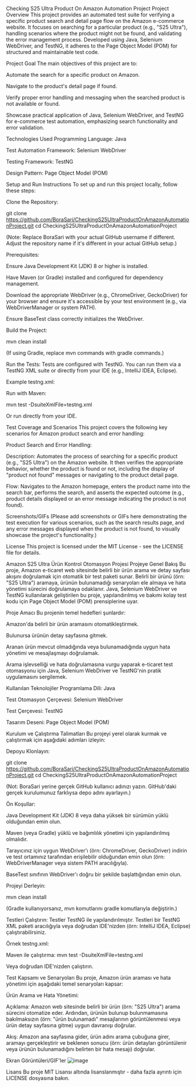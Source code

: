 Checking S25 Ultra Product On Amazon Automation Project
Project Overview
This project provides an automated test suite for verifying a specific product search and detail page flow on the Amazon e-commerce website. It focuses on searching for a particular product (e.g., "S25 Ultra"), handling scenarios where the product might not be found, and validating the error management process. Developed using Java, Selenium WebDriver, and TestNG, it adheres to the Page Object Model (POM) for structured and maintainable test code.

Project Goal
The main objectives of this project are to:

Automate the search for a specific product on Amazon.

Navigate to the product's detail page if found.

Verify proper error handling and messaging when the searched product is not available or found.

Showcase practical application of Java, Selenium WebDriver, and TestNG for e-commerce test automation, emphasizing search functionality and error validation.

Technologies Used
Programming Language: Java

Test Automation Framework: Selenium WebDriver

Testing Framework: TestNG

Design Pattern: Page Object Model (POM)

Setup and Run Instructions
To set up and run this project locally, follow these steps:

Clone the Repository:

git clone https://github.com/BoraSari/CheckingS25UltraProductOnAmazonAutomationProject.git
cd CheckingS25UltraProductOnAmazonAutomationProject

(Note: Replace BoraSari with your actual GitHub username if different. Adjust the repository name if it's different in your actual GitHub setup.)

Prerequisites:

Ensure Java Development Kit (JDK) 8 or higher is installed.

Have Maven (or Gradle) installed and configured for dependency management.

Download the appropriate WebDriver (e.g., ChromeDriver, GeckoDriver) for your browser and ensure it's accessible by your test environment (e.g., via WebDriverManager or system PATH).

Ensure BaseTest class correctly initializes the WebDriver.

Build the Project:

mvn clean install

(If using Gradle, replace mvn commands with gradle commands.)

Run the Tests:
Tests are configured with TestNG. You can run them via a TestNG XML suite or directly from your IDE (e.g., IntelliJ IDEA, Eclipse).

Example testng.xml:

<!DOCTYPE suite SYSTEM "http://testng.org/testng-1.0.dtd">
<suite name="Amazon S25 Ultra Product Check Suite">
    <test name="Product Check Tests">
        <classes>
            <class name="YourTestPackage.YourTestClass"/> <!-- Replace with your actual test class -->
        </classes>
    </test>
</suite>

Run with Maven:

mvn test -DsuiteXmlFile=testng.xml

Or run directly from your IDE.

Test Coverage and Scenarios
This project covers the following key scenarios for Amazon product search and error handling:

Product Search and Error Handling:

Description: Automates the process of searching for a specific product (e.g., "S25 Ultra") on the Amazon website. It then verifies the appropriate behavior, whether the product is found or not, including the display of "product not found" messages or navigating to the product detail page.

Flow: Navigates to the Amazon homepage, enters the product name into the search bar, performs the search, and asserts the expected outcome (e.g., product details displayed or an error message indicating the product is not found).

Screenshots/GIFs
(Please add screenshots or GIFs here demonstrating the test execution for various scenarios, such as the search results page, and any error messages displayed when the product is not found, to visually showcase the project's functionality.)

License
This project is licensed under the MIT License - see the LICENSE file for details.

Amazon S25 Ultra Ürün Kontrol Otomasyon Projesi
Projeye Genel Bakış
Bu proje, Amazon e-ticaret web sitesinde belirli bir ürün arama ve detay sayfası akışını doğrulamak için otomatik bir test paketi sunar. Belirli bir ürünü (örn: "S25 Ultra") aramaya, ürünün bulunamadığı senaryoları ele almaya ve hata yönetimi sürecini doğrulamaya odaklanır. Java, Selenium WebDriver ve TestNG kullanılarak geliştirilen bu proje, yapılandırılmış ve bakımı kolay test kodu için Page Object Model (POM) prensiplerine uyar.

Proje Amacı
Bu projenin temel hedefleri şunlardır:

Amazon'da belirli bir ürün aramasını otomatikleştirmek.

Bulunursa ürünün detay sayfasına gitmek.

Aranan ürün mevcut olmadığında veya bulunamadığında uygun hata yönetimi ve mesajlaşmayı doğrulamak.

Arama işlevselliği ve hata doğrulamasına vurgu yaparak e-ticaret test otomasyonu için Java, Selenium WebDriver ve TestNG'nin pratik uygulamasını sergilemek.

Kullanılan Teknolojiler
Programlama Dili: Java

Test Otomasyon Çerçevesi: Selenium WebDriver

Test Çerçevesi: TestNG

Tasarım Deseni: Page Object Model (POM)

Kurulum ve Çalıştırma Talimatları
Bu projeyi yerel olarak kurmak ve çalıştırmak için aşağıdaki adımları izleyin:

Depoyu Klonlayın:

git clone https://github.com/BoraSari/CheckingS25UltraProductOnAmazonAutomationProject.git
cd CheckingS25UltraProductOnAmazonAutomationProject

(Not: BoraSari yerine gerçek GitHub kullanıcı adınızı yazın. GitHub'daki gerçek kurulumunuz farklıysa depo adını ayarlayın.)

Ön Koşullar:

Java Development Kit (JDK) 8 veya daha yüksek bir sürümün yüklü olduğundan emin olun.

Maven (veya Gradle) yüklü ve bağımlılık yönetimi için yapılandırılmış olmalıdır.

Tarayıcınız için uygun WebDriver'ı (örn: ChromeDriver, GeckoDriver) indirin ve test ortamınız tarafından erişilebilir olduğundan emin olun (örn: WebDriverManager veya sistem PATH aracılığıyla).

BaseTest sınıfının WebDriver'ı doğru bir şekilde başlattığından emin olun.

Projeyi Derleyin:

mvn clean install

(Gradle kullanıyorsanız, mvn komutlarını gradle komutlarıyla değiştirin.)

Testleri Çalıştırın:
Testler TestNG ile yapılandırılmıştır. Testleri bir TestNG XML paketi aracılığıyla veya doğrudan IDE'nizden (örn: IntelliJ IDEA, Eclipse) çalıştırabilirsiniz.

Örnek testng.xml:

<!DOCTYPE suite SYSTEM "http://testng.org/testng-1.0.dtd">
<suite name="Amazon S25 Ultra Ürün Kontrol Paketi">
    <test name="Ürün Kontrol Testleri">
        <classes>
            <class name="YourTestPackage.YourTestClass"/> <!-- Lütfen gerçek test sınıfınızla değiştirin -->
        </classes>
    </test>
</suite>

Maven ile çalıştırma:
mvn test -DsuiteXmlFile=testng.xml

Veya doğrudan IDE'nizden çalıştırın.

Test Kapsamı ve Senaryoları
Bu proje, Amazon ürün araması ve hata yönetimi için aşağıdaki temel senaryoları kapsar:

Ürün Arama ve Hata Yönetimi:

Açıklama: Amazon web sitesinde belirli bir ürün (örn: "S25 Ultra") arama sürecini otomatize eder. Ardından, ürünün bulunup bulunmamasına bakılmaksızın (örn: "ürün bulunamadı" mesajlarının görüntülenmesi veya ürün detay sayfasına gitme) uygun davranışı doğrular.

Akış: Amazon ana sayfasına gider, ürün adını arama çubuğuna girer, aramayı gerçekleştirir ve beklenen sonucu (örn: ürün detayları görüntülenir veya ürünün bulunamadığını belirten bir hata mesajı) doğrular.

Ekran Görüntüleri/GIF'ler
![image](https://github.com/user-attachments/assets/e9b78d33-f80c-4036-9404-f0798f88979c)


Lisans
Bu proje MIT Lisansı altında lisanslanmıştır - daha fazla ayrıntı için LICENSE dosyasına bakın.
